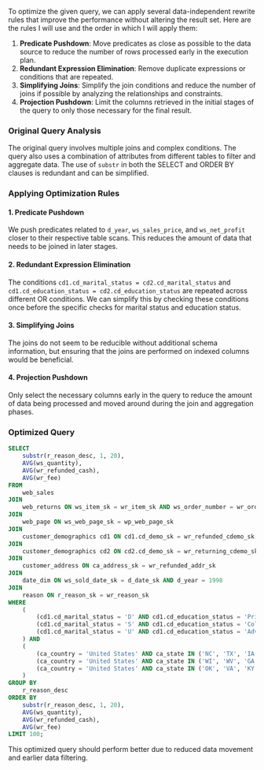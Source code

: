 To optimize the given query, we can apply several data-independent rewrite rules that improve the performance without altering the result set. Here are the rules I will use and the order in which I will apply them:

1. **Predicate Pushdown**: Move predicates as close as possible to the data source to reduce the number of rows processed early in the execution plan.
2. **Redundant Expression Elimination**: Remove duplicate expressions or conditions that are repeated.
3. **Simplifying Joins**: Simplify the join conditions and reduce the number of joins if possible by analyzing the relationships and constraints.
4. **Projection Pushdown**: Limit the columns retrieved in the initial stages of the query to only those necessary for the final result.

### Original Query Analysis
The original query involves multiple joins and complex conditions. The query also uses a combination of attributes from different tables to filter and aggregate data. The use of `substr` in both the SELECT and ORDER BY clauses is redundant and can be simplified.

### Applying Optimization Rules

#### 1. Predicate Pushdown
We push predicates related to `d_year`, `ws_sales_price`, and `ws_net_profit` closer to their respective table scans. This reduces the amount of data that needs to be joined in later stages.

#### 2. Redundant Expression Elimination
The conditions `cd1.cd_marital_status = cd2.cd_marital_status` and `cd1.cd_education_status = cd2.cd_education_status` are repeated across different OR conditions. We can simplify this by checking these conditions once before the specific checks for marital status and education status.

#### 3. Simplifying Joins
The joins do not seem to be reducible without additional schema information, but ensuring that the joins are performed on indexed columns would be beneficial.

#### 4. Projection Pushdown
Only select the necessary columns early in the query to reduce the amount of data being processed and moved around during the join and aggregation phases.

### Optimized Query
```sql
SELECT
    substr(r_reason_desc, 1, 20),
    AVG(ws_quantity),
    AVG(wr_refunded_cash),
    AVG(wr_fee)
FROM
    web_sales
JOIN
    web_returns ON ws_item_sk = wr_item_sk AND ws_order_number = wr_order_number
JOIN
    web_page ON ws_web_page_sk = wp_web_page_sk
JOIN
    customer_demographics cd1 ON cd1.cd_demo_sk = wr_refunded_cdemo_sk
JOIN
    customer_demographics cd2 ON cd2.cd_demo_sk = wr_returning_cdemo_sk AND cd1.cd_marital_status = cd2.cd_marital_status AND cd1.cd_education_status = cd2.cd_education_status
JOIN
    customer_address ON ca_address_sk = wr_refunded_addr_sk
JOIN
    date_dim ON ws_sold_date_sk = d_date_sk AND d_year = 1998
JOIN
    reason ON r_reason_sk = wr_reason_sk
WHERE
    (
        (cd1.cd_marital_status = 'D' AND cd1.cd_education_status = 'Primary' AND ws_sales_price BETWEEN 100.00 AND 150.00) OR
        (cd1.cd_marital_status = 'S' AND cd1.cd_education_status = 'College' AND ws_sales_price BETWEEN 50.00 AND 100.00) OR
        (cd1.cd_marital_status = 'U' AND cd1.cd_education_status = 'Advanced Degree' AND ws_sales_price BETWEEN 150.00 AND 200.00)
    ) AND
    (
        (ca_country = 'United States' AND ca_state IN ('NC', 'TX', 'IA') AND ws_net_profit BETWEEN 100 AND 200) OR
        (ca_country = 'United States' AND ca_state IN ('WI', 'WV', 'GA') AND ws_net_profit BETWEEN 150 AND 300) OR
        (ca_country = 'United States' AND ca_state IN ('OK', 'VA', 'KY') AND ws_net_profit BETWEEN 50 AND 250)
    )
GROUP BY
    r_reason_desc
ORDER BY
    substr(r_reason_desc, 1, 20),
    AVG(ws_quantity),
    AVG(wr_refunded_cash),
    AVG(wr_fee)
LIMIT 100;
```

This optimized query should perform better due to reduced data movement and earlier data filtering.